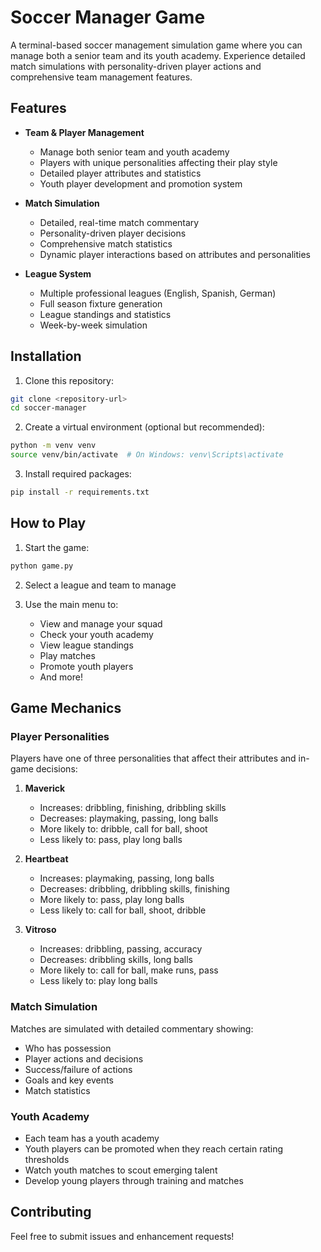 # Soccer Manager Game

A terminal-based soccer management simulation game where you can manage both a senior team and its youth academy. Experience detailed match simulations with personality-driven player actions and comprehensive team management features.

## Features

- **Team & Player Management**
  - Manage both senior team and youth academy
  - Players with unique personalities affecting their play style
  - Detailed player attributes and statistics
  - Youth player development and promotion system

- **Match Simulation**
  - Detailed, real-time match commentary
  - Personality-driven player decisions
  - Comprehensive match statistics
  - Dynamic player interactions based on attributes and personalities

- **League System**
  - Multiple professional leagues (English, Spanish, German)
  - Full season fixture generation
  - League standings and statistics
  - Week-by-week simulation

## Installation

1. Clone this repository:
```bash
git clone <repository-url>
cd soccer-manager
```

2. Create a virtual environment (optional but recommended):
```bash
python -m venv venv
source venv/bin/activate  # On Windows: venv\Scripts\activate
```

3. Install required packages:
```bash
pip install -r requirements.txt
```

## How to Play

1. Start the game:
```bash
python game.py
```

2. Select a league and team to manage

3. Use the main menu to:
   - View and manage your squad
   - Check your youth academy
   - View league standings
   - Play matches
   - Promote youth players
   - And more!

## Game Mechanics

### Player Personalities

Players have one of three personalities that affect their attributes and in-game decisions:

1. **Maverick**
   - Increases: dribbling, finishing, dribbling skills
   - Decreases: playmaking, passing, long balls
   - More likely to: dribble, call for ball, shoot
   - Less likely to: pass, play long balls

2. **Heartbeat**
   - Increases: playmaking, passing, long balls
   - Decreases: dribbling, dribbling skills, finishing
   - More likely to: pass, play long balls
   - Less likely to: call for ball, shoot, dribble

3. **Vitroso**
   - Increases: dribbling, passing, accuracy
   - Decreases: dribbling skills, long balls
   - More likely to: call for ball, make runs, pass
   - Less likely to: play long balls

### Match Simulation

Matches are simulated with detailed commentary showing:
- Who has possession
- Player actions and decisions
- Success/failure of actions
- Goals and key events
- Match statistics

### Youth Academy

- Each team has a youth academy
- Youth players can be promoted when they reach certain rating thresholds
- Watch youth matches to scout emerging talent
- Develop young players through training and matches

## Contributing

Feel free to submit issues and enhancement requests! 